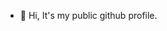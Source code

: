 - 👋 Hi, It's my public github profile.

<!---
gyanjoshi/gyanjoshi is a ✨ special ✨ repository because its `README.md` (this file) appears on your GitHub profile.
You can click the Preview link to take a look at your changes.
--->
